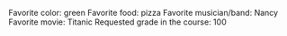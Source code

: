 Favorite color: green
Favorite food: pizza
Favorite musician/band: Nancy 
Favorite movie: Titanic
Requested grade in the course: 100
